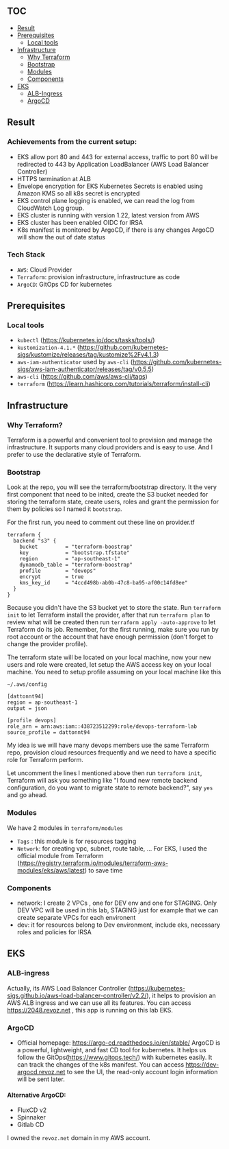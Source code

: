 ## TOC
- [Result](#result)
- [Prerequisites](#prerequisites)
  - [Local tools](#local-tools)
- [Infrastructure](#infrastructure)
  - [Why Terraform](#why-terraform)
  - [Bootstrap](#bootstrap)
  - [Modules](#modules)
  - [Components](#components)
- [EKS](#eks)
  - [ALB-Ingress](#alb-ingress)
  - [ArgoCD](#argocd)

## Result
### Achievements from the current setup: 
* EKS allow port 80 and 443 for external access, traffic to port 80 will be redirected to 443 by Application LoadBalancer (AWS Load Balancer Controller)
* HTTPS termination at ALB
* Envelope encryption for EKS Kubernetes Secrets is enabled using Amazon KMS so all k8s secret is encrypted
* EKS control plane logging is enabled, we can read the log from CloudWatch Log group.
* EKS cluster is running with version 1.22, latest version from AWS
* EKS cluster has been enabled OIDC for IRSA
* K8s manifest is monitored by ArgoCD, if there is any changes ArgoCD will show the out of date status

### Tech Stack
* `AWS`: Cloud Provider
* `Terraform`: provision infrastructure, infrastructure as code
* `ArgoCD`: GitOps CD for kubernetes
## Prerequisites

### Local tools
* `kubectl` (https://kubernetes.io/docs/tasks/tools/)
* `kustomization-4.1.*` (https://github.com/kubernetes-sigs/kustomize/releases/tag/kustomize%2Fv4.1.3)
* `aws-iam-authenticator` used by `aws-cli` (https://github.com/kubernetes-sigs/aws-iam-authenticator/releases/tag/v0.5.5)
* `aws-cli` (https://github.com/aws/aws-cli/tags)
* `terraform` (https://learn.hashicorp.com/tutorials/terraform/install-cli)

## Infrastructure

### Why Terraform? 
Terraform is a powerful and convenient tool to provision and manage the infrastructure. It supports many cloud providers and is easy to use. And I prefer to use the declarative style of Terraform.

### Bootstrap
Look at the repo, you will see the terraform/bootstrap directory. It the very first component that need to be inited, create the S3 bucket needed for storing the terraform state, create users, roles and grant the permission for them by policies so I named it `bootstrap`. 

For the first run, you need to comment out these line on provider.tf 
```
terraform {
  backend "s3" {
    bucket         = "terraform-boostrap"
    key            = "bootstrap.tfstate"
    region         = "ap-southeast-1"
    dynamodb_table = "terraform-boostrap"
    profile        = "devops"
    encrypt        = true
    kms_key_id     = "4ccd498b-ab0b-47c8-ba95-af00c14fd8ee"
  }
}
```
Because you didn't have the S3 bucket yet to store the state. Run `terraform init` to let Terraform install the provider, after that run `terraform plan` to review what will be created then run `terraform apply -auto-approve` to let Terraform do its job. Remember, for the first running, make sure you run by root account or the account that have enough permission (don't forget to change the provider profile). 

The terraform state will be located on your local machine, now your new users and role were created, let setup the AWS access key on your local machine. You need to setup profile assuming on your local machine like this

`~/.aws/config`

```
[dattonnt94]
region = ap-southeast-1
output = json

[profile devops]
role_arn = arn:aws:iam::438723512299:role/devops-terraform-lab
source_profile = dattonnt94
```

My idea is we will have many devops members use the same Terraform repo, provision cloud resources frequently and we need to have a specific role for Terraform perform.

Let uncomment the lines I mentioned above then run `terraform init`, Terraform will ask you something like "I found new remote backend configuration, do you want to migrate state to remote backend?", say `yes` and go ahead.

### Modules
We have 2 modules in `terraform/modules` 
* `Tags` : this module is for resources tagging 
* `Network`: for creating vpc, subnet, route table, ... 
For EKS, I used the official module from Terraform (https://registry.terraform.io/modules/terraform-aws-modules/eks/aws/latest) to save time

### Components
* network: I create 2 VPCs , one for DEV env and one for STAGING. Only DEV VPC will be used in this lab, STAGING just for example that we can create separate VPCs for each environent
* dev: it for resources belong to Dev environment, include eks, necessary roles and policies for IRSA

## EKS
### ALB-ingress
Actually, its AWS Load Balancer Controller (https://kubernetes-sigs.github.io/aws-load-balancer-controller/v2.2/), it helps to provision an AWS ALB ingress and we can use all its features. You can access https://2048.revoz.net , this app is running on this lab EKS.

### ArgoCD 
* Official homepage: https://argo-cd.readthedocs.io/en/stable/
ArgoCD is a powerful, lightweight, and fast CD tool for kubernetes. It helps us follow the GitOps(https://www.gitops.tech/) with kubernetes easily. It can track the changes of the k8s manifest. You can access https://dev-argocd.revoz.net to see the UI, the read-only account login information will be sent later. 

#### Alternative ArgoCD: 
- FluxCD v2
- Spinnaker
- Gitlab CD

I owned the `revoz.net` domain in my AWS account.
